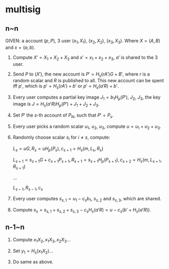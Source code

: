 # multisig

## n~n

GIVEN: a account $(p,P)$, 3 user $(x_1,X_1)$, $(x_2,X_2)$, $(x_3,X_3)$. Where $X=(A,B)$ and $x=(a,b)$.

1. Compute $X'=X_1+X_2+X_3$ and $x'=x_1+x_2+x_3$, $a'$ is shared to the 3 user.

1. Send $P$ to $(X')$, the new account is $P'=H_s(rA')G+B'$, where $r$ is a random scalar and $R$ is published to all. This new account can be spent iff $p'$, which is $p'=H_s(rA')+b'$ or $p'=H_s(a'R)+b'$.

1. Every user computes a partial key image $J_1=b_1H_p(P')$, $J_2$, $J_3$, the key image is $J=H_s(a'R)H_p(P')+J_1+J_2+J_3$.

1. Set $P'$ the $s$-th account of $P_N$, such that $P'=P_s$.

1. Every user picks a random scalar $u_1$, $u_2$, $u_3$, compute $u=u_1+u_2+u_3$.

1. Randomly choose scalar $s_i$ for $i\neq s$, compute:

    $L_s=uG, R_s=uH_p(P_s), c_{s+1}=H_s(m,L_s,R_s)$

    $L_{s+1}=s_{s+1}G+c_{s+1}P_{s+1}, R_{s+1}=s_{s+1}H_p(P_{s+1}), c_{s+2}=H_s(m,L_{s+1},R_{s+1})$

    ...

    $L_{s-1},R_{s-1},c_s$

1. Every user computes $s_{s,1}=u_1-c_sb_1$, $s_{s,2}$ and $s_{s,3}$, which are shared.

1. Compute $s_s=s_{s,1}+s_{s,2}+s_{s,3}-c_sH_s(a'R)=u-c_s(b'+H_s(a'R))$.

## n-1~n

1. Compute $x_1X_2, x_1X_3, x_2X_3$...

1. Set $y_1=H_s(x_1X_2)$...

1. Do same as above.